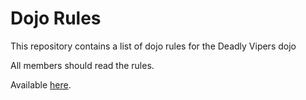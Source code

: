 Dojo Rules
==========

This repository contains a list of dojo rules for the Deadly Vipers dojo

All members should read the rules.

Available [here](https://github.com/deadlyvipers).
